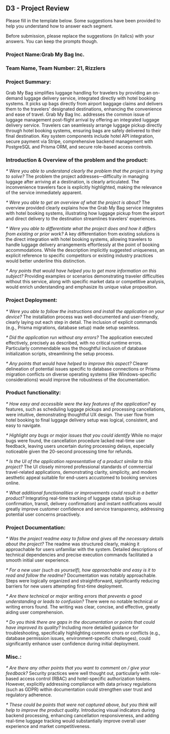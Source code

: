 ## D3 - Project Review

Please fill in the template below. Some suggestions have been provided to help you understand how to answer each segment.

Before submission, please replace the suggestions (in italics) with your answers. You can keep the prompts though.

### Project Name:Grab My Bag Inc.
### Team Name, Team Number: 21, Rizzlers

### Project Summary:
Grab My Bag simplifies luggage handling for travelers by providing an on-demand luggage delivery service, integrated directly with hotel booking systems. It picks up bags directly from airport baggage claims and delivers them to the travelers' designated destinations, enhancing the convenience and ease of travel. Grab My Bag Inc. addresses the common issue of luggage management post-flight arrival by offering an integrated luggage delivery service. Travelers can seamlessly arrange luggage pickup directly through hotel booking systems, ensuring bags are safely delivered to their final destination. Key system components include hotel API integration, secure payment via Stripe, comprehensive backend management with PostgreSQL and Prisma ORM, and secure role-based access controls.

### Introduction & Overview of the problem and the product:
_* Were you able to understand clearly the problem that the project is trying to solve?_
The problem the project addresses—difficulty in managing luggage after arriving at a destination, is clearly articulated. The inconvenience travelers face is explicitly highlighted, making the relevance of the service immediately apparent.

_* Were you able to get an overview of what the project is about?_
The overview provided clearly explains how the Grab My Bag service integrates with hotel booking systems, illustrating how luggage pickup from the airport and direct delivery to the destination streamlines travelers' experiences.

_* Were you able to differentiate what the project does and how it differs from existing or prior work?_
A key differentiation from existing solutions is the direct integration with hotel booking systems, allowing travelers to handle luggage delivery arrangements effortlessly at the point of booking accommodations. While the description implicitly suggested uniqueness, an explicit reference to specific competitors or existing industry practices would better underline this distinction.

_* Any points that would have helped you to get more information on this subject?_
Providing examples or scenarios demonstrating traveler difficulties without this service, along with specific market data or competitive analysis, would enrich understanding and emphasize its unique value proposition.
### Project Deployment:

_* Were you able to follow the instructions and install the application on your device?_
The installation process was well-documented and user-friendly, clearly laying out each step in detail. The inclusion of explicit commands (e.g., Prisma migrations, database setup) made setup seamless.

_* Did the application run without any errors?_
The application executed effectively, precisely as described, with no critical runtime errors. Particularly commendable was the thoughtful inclusion of database initialization scripts, streamlining the setup process.

_* Any points that would have helped to improve this aspect?_
Clearer delineation of potential issues specific to database connections or Prisma migration conflicts on diverse operating systems (like Windows-specific considerations) would improve the robustness of the documentation.

### Product functionality:
_* How easy and accessible were the key features of the application?_
ey features, such as scheduling luggage pickups and processing cancellations, were intuitive, demonstrating thoughtful UX design. The user flow from hotel booking to final luggage delivery setup was logical, consistent, and easy to navigate.

_* Highlight any bugs or major issues that you could identify_
While no major bugs were found, the cancellation procedure lacked real-time user feedback, leaving users uncertain during processing delays, especially noticeable given the 20-second processing time for refunds.


_* Is the UI of the application representative of a product similar to this project?_
The UI closely mirrored professional standards of commercial travel-related applications, demonstrating clarity, simplicity, and modern aesthetic appeal suitable for end-users accustomed to booking services online.

_* What additional functionalities or improvements could result in a better product?_
Integrating real-time tracking of luggage status (pickup confirmation, transit, delivery confirmation) and instant notifications would greatly improve customer confidence and service transparency, addressing potential user concerns proactively.

### Project Documentation:
_* Was the project readme easy to follow and gives all the necessary details about the project?_
The readme was structured clearly, making it approachable for users unfamiliar with the system. Detailed descriptions of technical dependencies and precise execution commands facilitated a smooth initial user experience.

_* For a new user (such as yourself), how approachable and easy is it to read and follow the readme?_
Documentation was notably approachable. Steps were logically organized and straightforward, significantly reducing barriers for new users attempting first-time deployment.

_* Are there technical or major writing errors that prevents a good understanding or leads to confusion?_
There were no notable technical or writing errors found. The writing was clear, concise, and effective, greatly aiding user comprehension.

_* Do you think there are gaps in the documentation or points that could have improved its quality?_
Including more detailed guidance for troubleshooting, specifically highlighting common errors or conflicts (e.g., database permission issues, environment-specific challenges), could significantly enhance user confidence during initial deployment.

### Misc.:
_* Are there any other points that you want to comment on / give your feedback?_
Security practices were well thought out, particularly with role-based access control (RBAC) and hotel-specific authorization tokens. However, explicitly addressing compliance with data privacy regulations (such as GDPR) within documentation could strengthen user trust and regulatory adherence.

_* These could be points that were not captured above, but you think will help to improve the product quality._
Introducing visual indicators during backend processing, enhancing cancellation responsiveness, and adding real-time luggage tracking would substantially improve overall user experience and market competitiveness.
